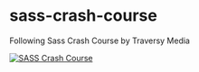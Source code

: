 # sass-crash-course
Following Sass Crash Course by Traversy Media

[![SASS Crash Course](http://img.youtube.com/vi/YOUTUBE_VIDEO_ID_HERE/0.jpg)](https://www.youtube.com/watch?v=nu5mdN2JIwM&t=858s "Video Title")
